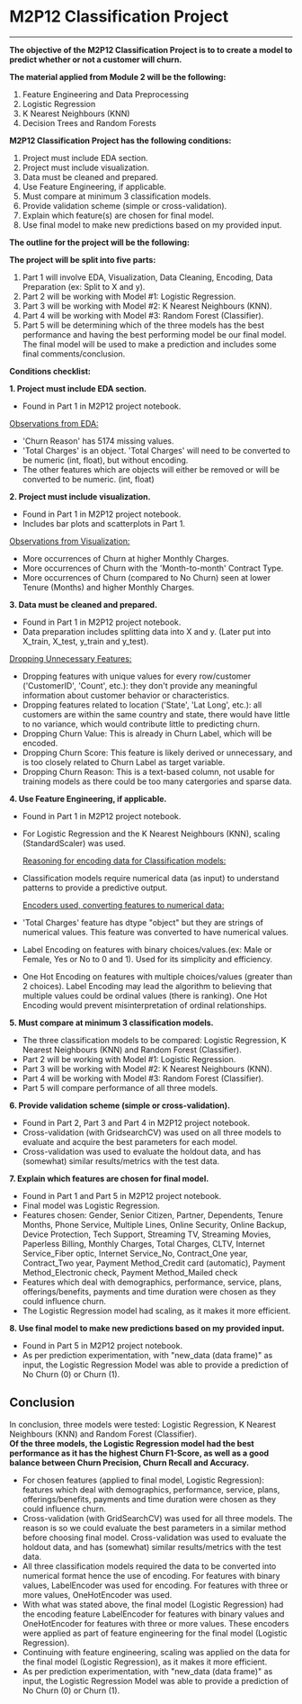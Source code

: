 # M2P12 Classification Project
--------

**The objective of the M2P12 Classification Project is to to create a model to predict whether or not a customer will churn.**

**The material applied from Module 2 will be the following:**
1. Feature Engineering and Data Preprocessing
2. Logistic Regression
3. K Nearest Neighbours (KNN)
4. Decision Trees and Random Forests

**M2P12 Classification Project has the following conditions:**
1. Project must include EDA section.
2. Project must include visualization.
3. Data must be cleaned and prepared.
4. Use Feature Engineering, if applicable.
5. Must compare at minimum 3 classification models.
6. Provide validation scheme (simple or cross-validation).
7. Explain which feature(s) are chosen for final model.
8. Use final model to make new predictions based on my provided input.

**The outline for the project will be the following:**

**The project will be split into five parts:**
1. Part 1 will involve EDA, Visualization, Data Cleaning, Encoding, Data Preparation (ex: Split to X and y).  <br>
2. Part 2 will be working with Model #1: Logistic Regression. <br>
3. Part 3 will be working with Model #2: K Nearest Neighbours (KNN). <br>
4. Part 4 will be working with Model #3: Random Forest (Classifier). <br>
5. Part 5 will be determining which of the three models has the best performance and having the best performing model be our final model. <br>
   The final model will be used to make a prediction and includes some final comments/conclusion. <br>

**Conditions checklist:** <br>

**1. Project must include EDA section.**
   - Found in Part 1 in M2P12 project notebook. <br>
   
  <u>Observations from EDA:</u>
- 'Churn Reason' has 5174 missing values.
- 'Total Charges' is an object. 'Total Charges' will need to be converted to be numeric (int, float), but without encoding. 
- The other features which are objects will either be removed or will be converted to be numeric. (int, float)

**2. Project must include visualization.**
   - Found in Part 1 in M2P12 project notebook.
   - Includes bar plots and scatterplots in Part 1. <br>
   
  <u>Observations from Visualization:</u> 
- More occurrences of Churn at higher Monthly Charges.
- More occurrences of Churn with the 'Month-to-month' Contract Type.
- More occurrences of Churn (compared to No Churn) seen at lower Tenure (Months) and higher Monthly Charges.
    
**3. Data must be cleaned and prepared.**
   - Found in Part 1 in M2P12 project notebook.  
   - Data preparation includes splitting data into X and y. (Later put into X_train, X_test, y_train and y_test).
     
  <u>Dropping Unnecessary Features:</u> <br>
- Dropping features with unique values for every row/customer ('CustomerID', 'Count', etc.): they don't provide any meaningful information about customer behavior or characteristics. <br>
- Dropping features related to location ('State', 'Lat Long', etc.): all customers are within the same country and state, there would have little to no variance, which would contribute little to predicting churn. <br> 
- Dropping Churn Value: This is already in Churn Label, which will be encoded. <br>
- Dropping Churn Score: This feature is likely derived or unnecessary, and is too closely related to Churn Label as target variable. <br>
- Dropping Churn Reason: This is a text-based column, not usable for training models as there could be too many catergories and sparse data. <br>

**4. Use Feature Engineering, if applicable.**
- Found in Part 1 in M2P12 project notebook.
- For Logistic Regression and the K Nearest Neighbours (KNN), scaling (StandardScaler) was used.
  
  <u>Reasoning for encoding data for Classification models:</u> <br>
- Classification models require numerical data (as input) to understand patterns to provide a predictive output. <br>

  <u>Encoders used, converting features to numerical data:</u> <br>
- 'Total Charges' feature has dtype "object" but they are strings of numerical values. This feature was converted to have numerical values.
- Label Encoding on features with binary choices/values.(ex: Male or Female, Yes or No to 0 and 1). Used for its simplicity and efficiency. 
- One Hot Encoding on features with multiple choices/values (greater than 2 choices). Label Encoding may lead the algorithm to believing that multiple values could be ordinal values (there is ranking). One Hot Encoding would prevent misinterpretation of ordinal relationships.

**5. Must compare at minimum 3 classification models.**
   - The three classification models to be compared: Logistic Regression, K Nearest Neighbours (KNN) and Random Forest (Classifier).
   - Part 2 will be working with Model #1: Logistic Regression.
   - Part 3 will be working with Model #2: K Nearest Neighbours (KNN).
   - Part 4 will be working with Model #3: Random Forest (Classifier).
   - Part 5 will compare performance of all three models.
     
**6. Provide validation scheme (simple or cross-validation).**
   - Found in Part 2, Part 3 and Part 4 in M2P12 project notebook.
   - Cross-validation (with GridsearchCV) was used on all three models to evaluate and acquire the best parameters for each model.
   - Cross-validation was used to evaluate the holdout data, and has (somewhat) similar results/metrics with the test data.

**7. Explain which features are chosen for final model.**
   - Found in Part 1 and Part 5 in M2P12 project notebook.
   - Final model was Logistic Regression.
   - Features chosen: Gender, Senior Citizen, Partner, Dependents, Tenure Months, Phone Service, Multiple Lines, Online Security, Online Backup, Device Protection, Tech Support, Streaming TV, Streaming Movies, Paperless Billing, Monthly Charges, Total Charges, CLTV, Internet Service_Fiber optic, Internet Service_No, Contract_One year, Contract_Two year, Payment Method_Credit card (automatic), Payment Method_Electronic check, Payment Method_Mailed check
   - Features which deal with demographics, performance, service, plans, offerings/benefits, payments and time duration were chosen as they could influence churn.
   - The Logistic Regression model had scaling, as it makes it more efficient.    

**8. Use final model to make new predictions based on my provided input.**
   - Found in Part 5 in M2P12 project notebook.
   - As per prediction experimentation, with "new_data (data frame)" as input, the Logistic Regression Model was able to provide a prediction of No Churn (0) or Churn (1).

## Conclusion 
In conclusion, three models were tested: Logistic Regression, K Nearest Neighbours (KNN) and Random Forest (Classifier). <br>
**Of the three models, the Logistic Regression model had the best performance as it has the highest Churn F1-Score, as well as a good balance between Churn Precision, Churn Recall and Accuracy.** <br>

- For chosen features (applied to final model, Logistic Regression): features which deal with demographics, performance, service, plans, offerings/benefits, payments and time duration were chosen as they could influence churn. <br>
- Cross-validation (with GridSearchCV) was used for all three models. The reason is so we could evaluate the best parameters in a similar method before choosing final model. Cross-validation was used to evaluate the holdout data, and has (somewhat) similar results/metrics with the test data.<br>
- All three classification models required the data to be converted into numerical format hence the use of encoding. For features with binary values, LabelEncoder was used for encoding. For features with three or more values, OneHotEncoder was used. <br>   
- With what was stated above, the final model (Logistic Regression) had the encoding feature LabelEncoder for features with binary values and OneHotEncoder for features with three or more values. These encoders were applied as part of feature engineering for the final model (Logistic Regression). <br>  
- Continuing with feature engineering, scaling was applied on the data for the final model (Logistic Regression), as it makes it more efficient. <br>
- As per prediction experimentation, with "new_data (data frame)" as input, the Logistic Regression Model was able to provide a prediction of No Churn (0) or Churn (1). <br>
